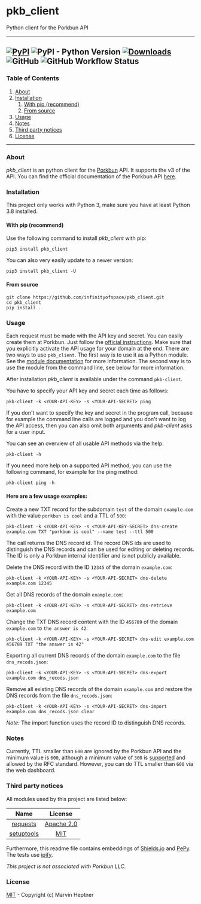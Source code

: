 # pkb_client

Python client for the Porkbun API

---
[![PyPI](https://img.shields.io/pypi/v/pkb_client)](https://pypi.org/project/pkb-client/) ![PyPI - Python Version](https://img.shields.io/pypi/pyversions/pkb_client) [![Downloads](https://static.pepy.tech/personalized-badge/pkb-client?period=total&units=international_system&left_color=grey&right_color=orange&left_text=Total%20Downloads)](https://pepy.tech/project/pkb-client) ![GitHub](https://img.shields.io/github/license/infinityofspace/pkb_client) ![GitHub Workflow Status](https://img.shields.io/github/actions/workflow/status/infinityofspace/pkb_client/pypi-publish-release.yml)
---

### Table of Contents

1. [About](#about)
2. [Installation](#installation)
    1. [With pip (recommend)](#with-pip-recommend)
    2. [From source](#from-source)
3. [Usage](#usage)
4. [Notes](#notes)
5. [Third party notices](#third-party-notices)
6. [License](#license)

---

### About

*pkb_client* is an python client for the [Porkbun](https://porkbun.com) API. It supports the v3 of the API. You can
find the official documentation of the Porkbun API [here](https://porkbun.com/api/json/v3/documentation).

### Installation

This project only works with Python 3, make sure you have at least Python 3.8 installed.

#### With pip (recommend)

Use the following command to install *pkb_client* with pip:

```commandline
pip3 install pkb_client
```

You can also very easily update to a newer version:

```commandline
pip3 install pkb_client -U
```

#### From source

```commandline
git clone https://github.com/infinityofspace/pkb_client.git
cd pkb_client
pip install .
```

### Usage

Each request must be made with the API key and secret. You can easily create them at Porkbun. Just follow
the [official instructions](https://porkbun.com/api/json/v3/documentation#Authentication). Make sure that you explicitly
activate the API usage for your domain at the end. There are two ways to use `pkb_client`. The first way is to use it as
a Python module. See the [module documentation](https://infinityofspace.github.io/pkb_client) for more information. The
second way is to use the module from the command line, see below for more information.

After installation *pkb_client* is available under the command `pkb-client`.

You have to specify your API key and secret each time as follows:

```commandline
pkb-client -k <YOUR-API-KEY> -s <YOUR-API-SECRET> ping
```

If you don't want to specify the key and secret in the program call, because for example the command line calls are
logged and you don't want to log the API access, then you can also omit both arguments and *pkb-client* asks for a user
input.

You can see an overview of all usable API methods via the help:

```commandline
pkb-client -h
```

If you need more help on a supported API method, you can use the following command, for example for the ping method:

```commandline
pkb-client ping -h
```

#### Here are a few usage examples:

Create a new TXT record for the subdomain `test` of the domain `example.com` with the value `porkbun is cool` and a TTL
of `500`:

```commandline
pkb-client -k <YOUR-API-KEY> -s <YOUR-API-KEY-SECRET> dns-create example.com TXT "porkbun is cool" --name test --ttl 500
```

The call returns the DNS record id. The record DNS ids are used to distinguish the DNS records and can be used for
editing or deleting records. The ID is only a Porkbun internal identifier and is not publicly available.

Delete the DNS record with the ID `12345` of the domain `example.com`:

```commandline
pkb-client -k <YOUR-API-KEY> -s <YOUR-API-SECRET> dns-delete example.com 12345
```

Get all DNS records of the domain `example.com`:

```commandline
pkb-client -k <YOUR-API-KEY> -s <YOUR-API-SECRET> dns-retrieve example.com
```

Change the TXT DNS record content with the ID `456789` of the domain `example.com` to `the answer is 42`:

```commandline
pkb-client -k <YOUR-API-KEY> -s <YOUR-API-SECRET> dns-edit example.com 456789 TXT "the answer is 42"
```

Exporting all current DNS records of the domain `example.com` to the file `dns_recods.json`:

```commandline
pkb-client -k <YOUR-API-KEY> -s <YOUR-API-SECRET> dns-export example.com dns_recods.json
```

Remove all existing DNS records of the domain `example.com` and restore the DNS records from the file `dns_recods.json`:

```commandline
pkb-client -k <YOUR-API-KEY> -s <YOUR-API-SECRET> dns-import example.com dns_recods.json clear
```

*Note:* The import function uses the record ID to distinguish DNS records.

### Notes

Currently, TTL smaller than `600` are ignored by the Porkbun API and the minimum value is `600`, although a minimum
value of `300` is [supported](https://porkbun.com/api/json/v3/documentation) and allowed by the RFC standard. However,
you can do TTL smaller than `600` via the web dashboard.

### Third party notices

All modules used by this project are listed below:

|                       Name                       |                                   License                                   |
|:------------------------------------------------:|:---------------------------------------------------------------------------:|
|   [requests](https://github.com/psf/requests)    | [Apache 2.0](https://raw.githubusercontent.com/psf/requests/master/LICENSE) |
| [setuptools](https://github.com/pypa/setuptools) |    [MIT](https://raw.githubusercontent.com/pypa/setuptools/main/LICENSE)    |

Furthermore, this readme file contains embeddings of [Shields.io](https://github.com/badges/shields)
and [PePy](https://github.com/psincraian/pepy). The tests use [ipify](https://github.com/rdegges/ipify-api).

_This project is not associated with Porkbun LLC._

### License

[MIT](https://github.com/infinityofspace/pkb_client/blob/master/License) - Copyright (c) Marvin Heptner
